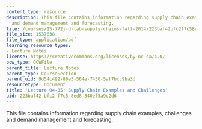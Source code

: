 ```yaml
---
content_type: resource
description: This file contains information regarding supply chain examples, challenges
  and demand management and forecasting.
file: /courses/15-772j-d-lab-supply-chains-fall-2014/223baf42bfc2f7c58ed8840ef5a9c2d6_MIT15_772JF14_Lec04-Lec05.pdf
file_size: 1537638
file_type: application/pdf
learning_resource_types:
- Lecture Notes
license: https://creativecommons.org/licenses/by-nc-sa/4.0/
ocw_type: OCWFile
parent_title: Lecture Notes
parent_type: CourseSection
parent_uid: 9d54c492-86e3-564e-7450-5af7bcc9ba3d
resourcetype: Document
title: 'Lecture 04-05: Supply Chain Examples and Challenges'
uid: 223baf42-bfc2-f7c5-8ed8-840ef5a9c2d6
---
```

This file contains information regarding supply chain examples, challenges and demand management and forecasting.